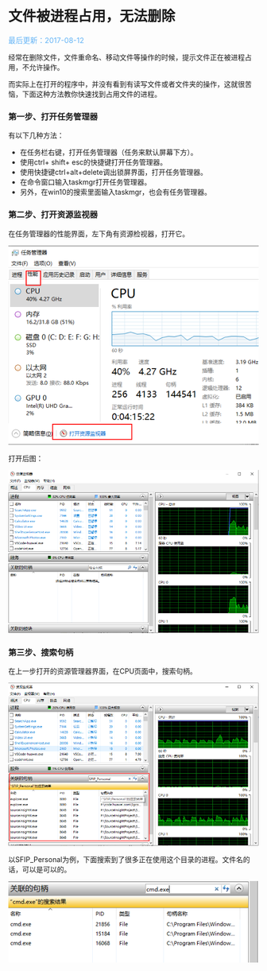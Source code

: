 # 文件被进程占用，无法删除

<span style="color:rgb(100,180,246);font-size:11pt">最后更新：2017-08-12</span>

经常在删除文件，文件重命名、移动文件等操作的时候，提示文件正在被进程占用，不允许操作。

而实际上在打开的程序中，并没有看到有读写文件或者文件夹的操作，这就很苦恼，下面这种方法教你快速找到占用文件的进程。


### 第一步、打开任务管理器

有以下几种方法：

- 在任务栏右键，打开任务管理器（任务来默认屏幕下方）。
- 使用ctrl+ shift+ esc的快捷键打开任务管理器。
- 使用快捷键ctrl+alt+delete调出锁屏界面，打开任务管理器。
- 在命令窗口输入taskmgr打开任务管理器。
- 另外，在win10的搜索里面输入taskmgr，也会有任务管理器。


### 第二步、打开资源监视器

在任务管理器的性能界面，左下角有资源检视器，打开它。

![](./images/1670221435692_image.png)

打开后图：

![](./images/1670221474576_image.png)


### 第三步、搜索句柄

在上一步打开的资源管理器界面，在CPU页面中，搜索句柄。

![](./images/1670221573332_image.png)


以SFIP_Personal为例，下面搜索到了很多正在使用这个目录的进程。文件名的话，可以是可以的。

![](./images/1670221708606_image.png)